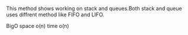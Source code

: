 
This method shows working on stack and queues.Both stack and queue
uses diffrent method like FIFO and LIFO.

BigO
space o(n)
time o(n)